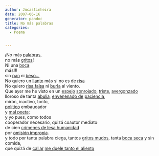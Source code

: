 ```yaml
---
author: Jmcastinheira
date: 2007-06-16
generator: pandoc
title: No más palabras
categories:
  - Poema


---
```



¡No más [palabras](http://moebio.com/santiago/bacterias/),\
no más
[gritos](http://video.google.es/videoplay?docid=-7559183929064501767&q=ahhhhh&total=1862&start=0&num=10&so=0&type=search&plindex=2)!\
Ni una
[boca](http://www.extincion.org/avalon/docs/assets/images/2006/10/missyredboots089.jpg)\
más!!!\
sin
[pan](http://www.ahora.cu/modules.php?name=News&file=article&sid=3234)
ni
[beso...](http://video.google.es/videoplay?docid=-2107323276568369636&q=muchos+beso&total=143&start=10&num=10&so=0&type=search&plindex=9)\
No quiero un
[llanto](http://www.zonalibre.org/blog/mariposaenpekin/archives/steve%20mccurry%20%20llanto.jpg)
más si no es de
[risa](http://video.google.es/videoplay?docid=6595450625351695953&q=risa&total=19332&start=20&num=10&so=0&type=search&plindex=4)\
No quiero [risa
falsa](http://video.google.es/videoplay?docid=-1728832153926912294&q=risa&total=19332&start=0&num=10&so=0&type=search&plindex=9)
ni
[burla](http://www.kalvellido.net/gallery2/main.php?g2_view=core.DownloadItem&g2_itemId=1739&g2_serialNumber=2)
al viento.\
Que ayer me he visto en un
[espejo](http://elgoog.rb-hosting.de/index.cgi?dir=/&page=/intl/es/)
[sonrojado](http://www.linkmesh.com/bob_esponja/imagenes/bob_esponja_sonrojado.jpg),
[triste](http://www.maruku.free.fr/images/oeil_triste.jpg),
[avergonzado](http://ansia.blogia.com/upload/20051215004852-verguenza.jpg)\
lloroso de tanta [abulia](http://frida.blox.pl/resource/abulia3.jpg),
[envenenado
de](http://news.google.es/news?ie=UTF-8&oe=UTF-8&rls=org.mozilla%3Aes-ES%3Aofficial&client=firefox-a&um=1&tab=wn&q=%22envenenado+de%22&btnG=Buscar+en+Noticias)
[paciencia](http://www.mimecanicapopular.com/imgnotas18/juego_paciencia-a1.jpg),\
mirón, inactivo, tonto,\
[político](http://images.google.es/images?svnum=10&um=1&hl=es&client=firefox-a&rls=org.mozilla:es-ES:official&q=pol%C3%ADticos&ie=UTF-8&oe=UTF-8&sa=N&tab=ni)
embaucador\
y [mal poeta](http://lorealenelespejo.blogspot.com/search/label/Poema);\
y yo pues, como todos\
cooperador necesario, quizá coautor mediato\
de cien [crímenes de lesa
humanidad](http://news.google.es/news?q=cr%C3%ADmenes%20de%20lesa%20humanidad&ie=UTF-8&amp;oe=UTF-8&aq=t&rls=org.mozilla:es-ES:official&client=firefox-a&um=1&sa=N&tab=in)\
por [omisión
impropia](http://www.derecho.com/boletin/articulos/articulo0166.htm).\
y todo por tanta palabra ciega, tantos [gritos
mudos](http://video.google.es/videoplay?docid=8239865059970893326&q=gritos+sordos&total=5&start=0&num=10&so=0&type=search&plindex=0),
tanta [boca seca](http://www.habanaelegante.com/Summer2004/sed2.jpg) y
sin comida,\
que quizá de
[callar](http://www.sincomentarios.net/post/data/upimages/BELEN-no-comments.jpg)
[me duele tanto el
aliento](http://carmen.audioblog.com/deluge/c594dce5-ae37-23f2-a2d5-61b7a6b79b7d.mp3)
